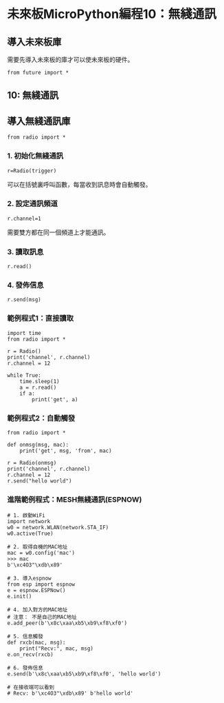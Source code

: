 # 未來板MicroPython編程10：無綫通訊

## 導入未來板庫

需要先導入未來板的庫才可以使未來板的硬件。

    from future import *
    
## 10: 無綫通訊

## 導入無綫通訊庫

    from radio import *
    
### 1. 初始化無綫通訊

    r=Radio(trigger)
    
可以在括號裏呼叫函數，每當收到訊息時會自動觸發。

### 2. 設定通訊頻道

    r.channel=1
    
需要雙方都在同一個頻道上才能通訊。

### 3. 讀取訊息

    r.read()
    
### 4. 發佈信息

    r.send(msg)
    
### 範例程式1：直接讀取

    import time
    from radio import *
    
    r = Radio()
    print('channel', r.channel)
    r.channel = 12 
    
    while True:
        time.sleep(1)
        a = r.read()
        if a:
            print('get', a)
            
### 範例程式2：自動觸發

    from radio import *
    
    def onmsg(msg, mac):
        print('get', msg, 'from', mac)
    
    r = Radio(onmsg)
    print('channel', r.channel)
    r.channel = 12
    r.send("hello world")
   
   
### 進階範例程式：MESH無綫通訊(ESPNOW)

    # 1. 啟動WiFi
    import network
    w0 = network.WLAN(network.STA_IF)
    w0.active(True)
    
    # 2. 取得自機的MAC地址
    mac = w0.config('mac')
    >>> mac
    b'\xc4O3"\xdb\x89'
    
    # 3. 導入espnow
    from esp import espnow
    e = espnow.ESPNow()
    e.init()
    
    # 4. 加入對方的MAC地址
    # 注意： 不是自己的MAC地址
    e.add_peer(b'\x8c\xaa\xb5\xb9\xf8\xf0')
    
    # 5. 信息觸發
    def rxcb(mac, msg):
        print("Recv:", mac, msg)
    e.on_recv(rxcb)
    
    # 6. 發佈信息
    e.send(b'\x8c\xaa\xb5\xb9\xf8\xf0', 'hello world')
    
    # 在接收端可以看到
    # Recv: b'\xc4O3"\xdb\x89' b'hello world'
